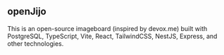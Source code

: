 ## openJijo

This is an open-source imageboard (inspired by devox.me) built with PostgreSQL, TypeScript, 
Vite, React, TailwindCSS, NestJS, Express, and other technologies.
